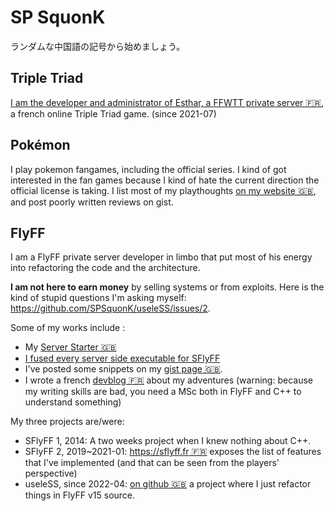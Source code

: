 # SP SquonK

ランダムな中国語の記号から始めましょう。

## Triple Triad

[I am the developer and administrator of Esthar, a FFWTT private server 🇫🇷](https://esthar.fr), a french online Triple Triad game. (since 2021-07)

## Pokémon

I play pokemon fangames, including the official series. I kind of got interested in the fan games because I kind of hate the current direction the official license is taking. I list most of my playthoughts [on my website 🇬🇧](https://squonk.fr/pokemon/), and post poorly written reviews on gist.

## FlyFF

I am a FlyFF private server developer in limbo that put most of his energy into refactoring the code and the architecture.

**I am not here to earn money** by selling systems or from exploits. Here is the kind of stupid questions I'm asking myself: https://github.com/SPSquonK/useleSS/issues/2.

Some of my works include :
- My [Server Starter 🇬🇧](https://github.com/SPSquonK/ServerStarter)
- [I fused every server side executable for SFlyFF](https://www.xn--s-sfa.fr/wp-content/uploads/2020/05/DBWorldServer02.png)
- I've posted some snippets on my [gist page 🇬🇧](https://gist.github.com/SPSquonK/).
- I wrote a french [devblog 🇫🇷](https://www.sà.fr) about my adventures (warning: because my writing skills are bad, you need a MSc both in FlyFF and C++ to understand something)

My three projects are/were:
- SFlyFF 1, 2014: A two weeks project when I knew nothing about C++.
- SFlyFF 2, 2019~2021-01: [https://sflyff.fr 🇫🇷](https://sflyff.fr) exposes the list of features that I've implemented (and that can be seen from the players' perspective)
- useleSS, since 2022-04: [on github 🇬🇧](https://github.com/SPSquonK/useleSS) a project where I just refactor things in FlyFF v15 source.

